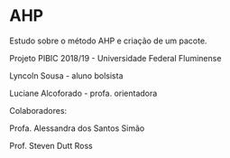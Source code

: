 # AHP
Estudo sobre o método AHP e criação de um pacote.

Projeto PIBIC 2018/19 - Universidade Federal Fluminense

Lyncoln Sousa - aluno bolsista

Luciane Alcoforado - profa. orientadora

Colaboradores:

Profa. Alessandra dos Santos Simão

Prof. Steven Dutt Ross
